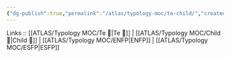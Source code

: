 ```yaml
---
{"dg-publish":true,"permalink":"/atlas/typology-moc/te-child/","created":"","updated":""}
---
```



Links :: [[ATLAS/Typology MOC/Te 🏹\|Te 🏹]] | [[ATLAS/Typology MOC/Child 👼\|Child 👼]] | [[ATLAS/Typology MOC/ENFP\|ENFP]] | [[ATLAS/Typology MOC/ESFP\|ESFP]]